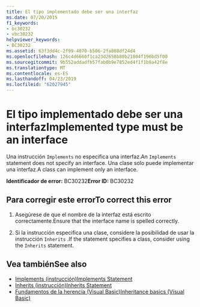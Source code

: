 ```yaml
---
title: El tipo implementado debe ser una interfaz
ms.date: 07/20/2015
f1_keywords:
- bc30232
- vbc30232
helpviewer_keywords:
- BC30232
ms.assetid: 63f3dd4c-2f99-4070-b506-2fa808df24d4
ms.openlocfilehash: 126c4d6660f1ca23d2658b80b21804f196bd5f00
ms.sourcegitcommit: 9b552addadfb57fab0b9e7852ed4f1f1b8a42f8e
ms.translationtype: MT
ms.contentlocale: es-ES
ms.lasthandoff: 04/23/2019
ms.locfileid: "62027945"
---
```

# <a name="implemented-type-must-be-an-interface"></a><span data-ttu-id="79781-102">El tipo implementado debe ser una interfaz</span><span class="sxs-lookup"><span data-stu-id="79781-102">Implemented type must be an interface</span></span>
<span data-ttu-id="79781-103">Una instrucción `Implements` no especifica una interfaz.</span><span class="sxs-lookup"><span data-stu-id="79781-103">An `Implements` statement does not specify an interface.</span></span> <span data-ttu-id="79781-104">Una clase solo puede implementar una interfaz.</span><span class="sxs-lookup"><span data-stu-id="79781-104">A class can implement only an interface.</span></span>  
  
 <span data-ttu-id="79781-105">**Identificador de error:** BC30232</span><span class="sxs-lookup"><span data-stu-id="79781-105">**Error ID:** BC30232</span></span>  
  
## <a name="to-correct-this-error"></a><span data-ttu-id="79781-106">Para corregir este error</span><span class="sxs-lookup"><span data-stu-id="79781-106">To correct this error</span></span>  
  
1. <span data-ttu-id="79781-107">Asegúrese de que el nombre de la interfaz está escrito correctamente.</span><span class="sxs-lookup"><span data-stu-id="79781-107">Ensure that the interface name is spelled correctly.</span></span>  
  
2. <span data-ttu-id="79781-108">Si la instrucción especifica una clase, considere la posibilidad de usar la instrucción `Inherits` .</span><span class="sxs-lookup"><span data-stu-id="79781-108">If the statement specifies a class, consider using the `Inherits` statement.</span></span>  
  
## <a name="see-also"></a><span data-ttu-id="79781-109">Vea también</span><span class="sxs-lookup"><span data-stu-id="79781-109">See also</span></span>

- [<span data-ttu-id="79781-110">Implements (instrucción)</span><span class="sxs-lookup"><span data-stu-id="79781-110">Implements Statement</span></span>](../../visual-basic/language-reference/statements/implements-statement.md)
- [<span data-ttu-id="79781-111">Inherits (instrucción)</span><span class="sxs-lookup"><span data-stu-id="79781-111">Inherits Statement</span></span>](../../visual-basic/language-reference/statements/inherits-statement.md)
- [<span data-ttu-id="79781-112">Fundamentos de la herencia (Visual Basic)</span><span class="sxs-lookup"><span data-stu-id="79781-112">Inheritance basics (Visual Basic)</span></span>](~/docs/visual-basic/programming-guide/language-features/objects-and-classes/inheritance-basics.md)
